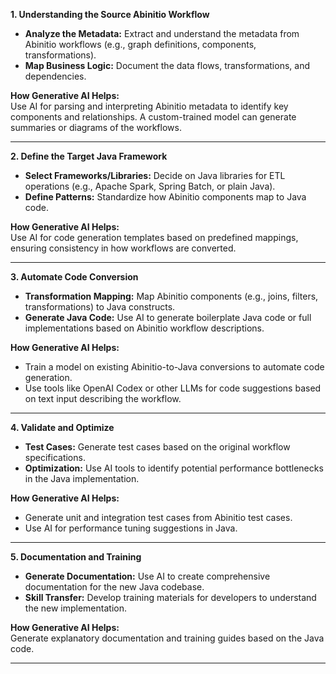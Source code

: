 **1\. Understanding the Source Abinitio Workflow**

*   **Analyze the Metadata:** Extract and understand the metadata from Abinitio workflows (e.g., graph definitions, components, transformations).
*   **Map Business Logic:** Document the data flows, transformations, and dependencies.

**How Generative AI Helps:**  
Use AI for parsing and interpreting Abinitio metadata to identify key components and relationships. A custom-trained model can generate summaries or diagrams of the workflows.

* * *

**2\. Define the Target Java Framework**

*   **Select Frameworks/Libraries:** Decide on Java libraries for ETL operations (e.g., Apache Spark, Spring Batch, or plain Java).
*   **Define Patterns:** Standardize how Abinitio components map to Java code.

**How Generative AI Helps:**  
Use AI for code generation templates based on predefined mappings, ensuring consistency in how workflows are converted.

* * *

**3\. Automate Code Conversion**

*   **Transformation Mapping:** Map Abinitio components (e.g., joins, filters, transformations) to Java constructs.
*   **Generate Java Code:** Use AI to generate boilerplate Java code or full implementations based on Abinitio workflow descriptions.

**How Generative AI Helps:**

*   Train a model on existing Abinitio-to-Java conversions to automate code generation.
*   Use tools like OpenAI Codex or other LLMs for code suggestions based on text input describing the workflow.

* * *

**4\. Validate and Optimize**

*   **Test Cases:** Generate test cases based on the original workflow specifications.
*   **Optimization:** Use AI tools to identify potential performance bottlenecks in the Java implementation.

**How Generative AI Helps:**

*   Generate unit and integration test cases from Abinitio test cases.
*   Use AI for performance tuning suggestions in Java.

* * *

**5\. Documentation and Training**

*   **Generate Documentation:** Use AI to create comprehensive documentation for the new Java codebase.
*   **Skill Transfer:** Develop training materials for developers to understand the new implementation.

**How Generative AI Helps:**  
Generate explanatory documentation and training guides based on the Java code.

* * *
